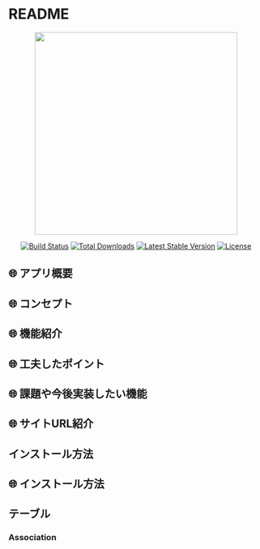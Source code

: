 # README
<p align="center"><a href="https://laravel.com" target="_blank"><img src="https://raw.githubusercontent.com/laravel/art/master/logo-lockup/5%20SVG/2%20CMYK/1%20Full%20Color/laravel-logolockup-cmyk-red.svg" width="400"></a></p>

<p align="center">
<a href="https://travis-ci.org/laravel/framework"><img src="https://travis-ci.org/laravel/framework.svg" alt="Build Status"></a>
<a href="https://packagist.org/packages/laravel/framework"><img src="https://img.shields.io/packagist/dt/laravel/framework" alt="Total Downloads"></a>
<a href="https://packagist.org/packages/laravel/framework"><img src="https://img.shields.io/packagist/v/laravel/framework" alt="Latest Stable Version"></a>
<a href="https://packagist.org/packages/laravel/framework"><img src="https://img.shields.io/packagist/l/laravel/framework" alt="License"></a>
</p>

## :globe_with_meridians: アプリ概要
## :globe_with_meridians: コンセプト
## :globe_with_meridians: 機能紹介
## :globe_with_meridians: 工夫したポイント
## :globe_with_meridians: 課題や今後実装したい機能
## :globe_with_meridians: サイトURL紹介
## インストール方法
## :globe_with_meridians: インストール方法

## テーブル
### Association

